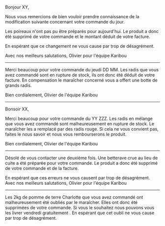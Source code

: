 Bonjour XY,

Nous vous remercions de bien vouloir prendre connaissance de la modification suivante concernant votre commande du jour.

Les poireaux n'ont pas pu être préparés pour aujourd'hui. Le produit a donc été supprimé de votre commande et le montant déduit de votre facture.

En espérant que ce changement ne vous cause par trop de désagrément.

Avec nos meilleurs salutations,
Olivier pour l'équipe Karibou

----

Merci beaucoup pour votre commande du jeudi DD MM.
Les radis que vous avez commandé sont en rupture de stock, ils ont donc été déduit de votre facture. En compensation le maraîcher concerné vous a offert une botte de grands radis.

Bien cordialement, Olivier
de l'équipe Karibou

----

Bonsoir XX,

Merci beaucoup pour votre commande du YY ZZZ. Les radis en mélange que vous avez commandé sont malheureusement en rupture de stock. Le maraîcher les a remplacé par des radis rouge. Si cela ne vous convient pas, faites le nous savoir et nous vous rembourserons le produit.

Bien cordialement, Olivier de l'équipe Karibou

----
Désolé de vous contacter une deuxième fois. Une betterave crue au lieu de cuite a été préparée pour votre commande. Le produit a donc été supprimé de votre commande et de la facture.

En espérant que ces erreurs ne vous causent par trop de désagrément.
Avec nos meilleurs salutations, Olivier pour l'équipe Karibou

----
Les 2kg de pomme de terre Charlotte que vous avez commandé ont malheureusement été oubliés par le maraîcher. Elles ont donc été supprimées de votre commande. Si vous le souhaitez nous pouvons vous les livrer vendredi gratuitement .
En espérant que cet oubli ne vous cause par trop de désagrément.
